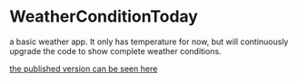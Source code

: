 # WeatherConditionToday
a basic weather app. It only has temperature for now, but will continuously upgrade the code to show complete weather conditions.

[the published version can be seen here](https://vincinchristmas.github.io/WeatherConditionToday/)
